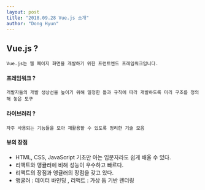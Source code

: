 ```yaml
---
layout: post
title: "2018.09.28 Vue.js 소개"
author: "Dong Hyun"
---
```






## Vue.js ?

`
Vue.js는 웹 페이지 화면을 개발하기 위한 프런트엔드 프레임워크입니다.
`

#### 프레임워크 ?
`
개발자들의 개발 생상선을 높이기 위해 일정한 틀과 규칙에 따라 개발하도록 미리 구조를 정의해 놓은 도구
`

#### 라이브러리 ?
`
자주 사용되는 기능들을 모아 재활용할 수 있도록 정리한 기술 모음
`

#### 뷰의 장점

- HTML, CSS, JavaScript 기초만 아는 입문자라도 쉽게 배울 수 있다.
- 리액트와 앵귤러에 비해 성능이 우수하고 빠르다.
- 리액트의 장점과 앵귤러의 장점을 갖고 있다.
- 앵귤러 : 데이터 바인딩 , 리액트 : 가상 돔 기반 렌더링